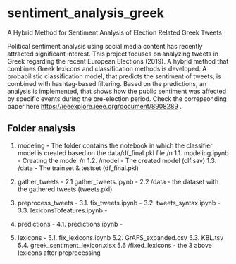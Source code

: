 # sentiment_analysis_greek
A Hybrid Method for Sentiment Analysis of Election Related Greek Tweets

Political sentiment analysis using social media content has recently attracted significant interest. This project focuses on analyzing tweets in Greek regarding the recent European Elections (2019). A hybrid method that combines Greek lexicons and classification methods is developed. A probabilistic classification model, that predicts the sentiment of tweets, is combined with hashtag-based filtering. Based on the predictions, an analysis is implemented, that shows how the public sentiment was affected by specific events during the pre-election period. Check the correpsonding paper here https://ieeexplore.ieee.org/document/8908289 .

## Folder analysis

1) modeling - The folder contains the notebook in which the classifier model is created based on the data/df_final.pkl file /n
1.1. modeling.ipynb - Creating the model /n
1.2. /model - The created model (clf.sav)
1.3. /data - The trainset & testset (df_final.pkl)

2) gather_tweets - 
2.1 gather_tweets.ipynb - 
2.2 /data - the dataset with the gathered tweets (tweets.pkl)

3) preprocess_tweets - 
3.1. fix_tweets.ipynb - 
3.2. tweets_syntax.ipynb - 
3.3. lexiconsTofeatures.ipynb - 

4) predictions - 
4.1. predictions.ipynb - 

5) lexicons -
5.1. fix_lexicons.ipynb
5.2. GrAFS_expanded.csv
5.3. KBL.tsv
5.4. greek_sentiment_lexicon.xlsx
5.6 /fixed_lexicons - the 3 above lexicons after preprocessing


